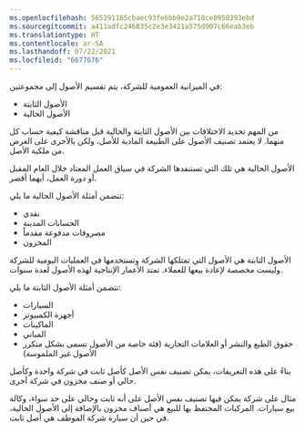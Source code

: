 ```yaml
---
ms.openlocfilehash: 565291165cbaec93fe6bb9e2a710ce0950393ebd
ms.sourcegitcommit: a411adfc246835c2e3e3421a575d907c66eab3eb
ms.translationtype: HT
ms.contentlocale: ar-SA
ms.lasthandoff: 07/22/2021
ms.locfileid: "6677676"
---
```

في الميزانية العمومية للشركة، يتم تقسيم الأصول إلى مجموعتين:

-   الأصول الثابتة
-   الأصول الحالية

من المهم تحديد الاختلافات بين الأصول الثابتة والحالية قبل مناقشة كيفية حساب كل منهما. لا يعتمد تصنيف الأصول على الطبيعة المادية للأصل، ولكن بالأحرى على الغرض من ملكية الأصل.

الأصول الحالية هي تلك التي تستنفدها الشركة في سياق العمل المعتاد خلال العام المقبل أو دورة العمل، أيهما أقصر.

تتضمن أمثلة الأصول الحالية ما يلي:

-   نقدي
-   الحسابات المدينة
-   مصروفات مدفوعة مقدماً
-   المخزون

الأصول الثابتة هي الأصول التي تمتلكها الشركة وتستخدمها في العمليات اليومية للشركة وليست مخصصة لإعادة بيعها للعملاء.
تمتد الأعمار الإنتاجية لهذه الأصول لعدة سنوات.

تتضمن أمثلة الأصول الثابتة ما يلي:

-   السيارات
-   أجهزة الكمبيوتر
-   الماكينات
-   المباني
-   حقوق الطبع والنشر أو العلامات التجارية (فئة خاصة من الأصول تسمى بشكل متكرر الأصول غير الملموسة)

بناءً على هذه التعريفات، يمكن تصنيف نفس الأصل كأصل ثابت في شركة واحدة وكأصل حالي أو صنف مخزون في شركة أخرى.

مثال على شركة يمكن فيها تصنيف نفس الأصل على أنه ثابت وحالي على حد سواء، وكالة بيع سيارات. المركبات المحتفظ بها للبيع هي أصناف مخزون بالإضافة إلى الأصول الحالية، في حين أن سيارة شركة الموظف هي أصل ثابت.
